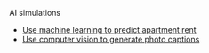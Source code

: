 AI simulations

- [Use machine learning to predict apartment rent](./home_rental/index.html)
- [Use computer vision to generate photo captions](./photo_tagger/index.html)